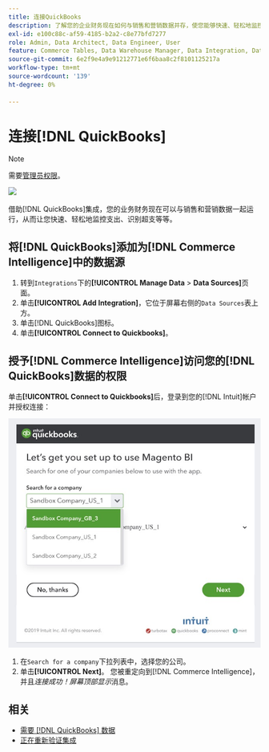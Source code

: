 ```yaml
---
title: 连接QuickBooks
description: 了解您的企业财务现在如何与销售和营销数据并存，使您能够快速、轻松地监控开支、识别超支等等。
exl-id: e100c88c-af59-4185-b2a2-c8e77bfd7277
role: Admin, Data Architect, Data Engineer, User
feature: Commerce Tables, Data Warehouse Manager, Data Integration, Data Import/Export
source-git-commit: 6e2f9e4a9e91212771e6f6baa8c2f8101125217a
workflow-type: tm+mt
source-wordcount: '139'
ht-degree: 0%

---
```


# 连接[!DNL QuickBooks]

>[!NOTE]
>
>需要[管理员权限](../../../administrator/user-management/user-management.md)。

![](../../../assets/Quickbooks.png)

借助[!DNL QuickBooks]集成，您的业务财务现在可以与销售和营销数据一起运行，从而让您快速、轻松地监控支出、识别超支等等。

## 将[!DNL QuickBooks]添加为[!DNL Commerce Intelligence]中的数据源

1. 转到`Integrations`下的&#x200B;**[!UICONTROL Manage Data** > **Data Sources]**&#x200B;页面。
1. 单击&#x200B;**[!UICONTROL Add Integration]**，它位于屏幕右侧的`Data Sources`表上方。
1. 单击[!DNL QuickBooks]图标。
1. 单击&#x200B;**[!UICONTROL Connect to Quickbooks]**。

## 授予[!DNL Commerce Intelligence]访问您的[!DNL QuickBooks]数据的权限

单击&#x200B;**[!UICONTROL Connect to Quickbooks]**&#x200B;后，登录到您的[!DNL Intuit]帐户并授权连接：

![](../../../assets/QuickBooks_App_Store_1.jpg)

1. 在`Search for a company`下拉列表中，选择您的公司。
1. 单击&#x200B;**[!UICONTROL Next]**。 您被重定向到[!DNL Commerce Intelligence]，并且&#x200B;*连接成功！屏幕顶部显示*&#x200B;消息。

## 相关

* [需要 [!DNL QuickBooks] 数据](../integrations/quickbooks-data.md)
* [正在重新验证集成](https://experienceleague.adobe.com/docs/commerce-knowledge-base/kb/how-to/mbi-reauthenticating-integrations.html?lang=zh-Hans)
